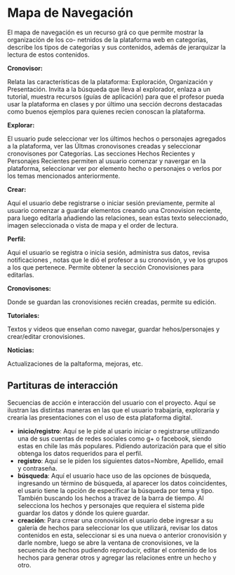 # Mapa de Navegación

El mapa de navegación es un recurso grá co que permite mostrar la organización de los co- netnidos de la plataforma web en categorías, describe los tipos de categorías y sus contenidos, además de jerarquizar la lectura de estos contenidos.

**Cronovisor:**

Relata las características de la plataforma: Exploración, Organización y Presentación. Invita a la búsqueda que lleva al explorador, enlaza a un tutorial, muestra recursos (guías de aplicación) para que el profesor pueda usar la plataforma en clases y por último una sección decrons destacadas como buenos ejemplos para quienes recien conoscan la plataforma.

**Explorar:**

El usuario pude seleccionar ver los últimos hechos o personajes agregados a la plataforma, ver las Últmas cronovisones creadas y seleccionar cronovisones por Categorías. Las secciones Hechos Recientes y Personajes Recientes permiten al usuario comenzar y navergar en la plataforma, seleccionar ver por elemento hecho o personajes o verlos por los temas mencionados anteriormente.

**Crear:**

Aquí el usuario debe registrarse o iniciar sesión previamente, permite al usuario comenzar a guardar elementos creando una Cronovision reciente, para luego editarla añadiendo las relaciones, sean estas texto seleccionado, imagen seleccionada o vista de mapa y el order de lectura.

**Perfil:**

Aqui el usuario se registra o inicia sesión, administra sus datos, revisa notificaciones , notas que le dió el profesor a su cronovisón, y ve los grupos a los que pertenece. Permite obtener la sección Cronovisiones para editarlas.

**Cronovisones:**

Donde se guardan las cronovisiones recién creadas, permite su edición.

**Tutoriales:**

Textos y videos que enseñan como navegar, guardar hehos/personajes y crear/editar cronovisiones.

**Noticias:**

Actualizaciones de la paltaforma, mejoras, etc.



## Partituras de interacción



Secuencias de acción e interacción del usuario con el proyecto. Aquí se ilustran las distintas maneras en las que el usuario trabajaría, exploraría y crearía las presentaciones con el uso de esta plataforma digital.

* **inicio/registro**: Aquí se le pide al usario iniciar o registrarse utilizando una de sus cuentas de redes sociales como g+ o facebook, siendo estas en chile las más populares. Pidiendo autorización para que el sitio obtenga los datos requeridos para el perfil.
* **registro**: Aquí se le piden los siguientes datos=Nombre, Apellido, email y contraseña.
* **búsqueda**: Aquí el usuario hace uso de las opciones de búsqueda, ingresando un término de búsqueda, al aparecer los datos coincidentes, el usario tiene la opción de especificar la búsqueda por tema y tipo. También buscando los hechos a travez de la barra de tiempo. Al selecciona los hechos y personajes que requiera el sistema pide guardar los datos y dónde los quiere guardar.
* **creación**: Para crrear una cronovisión el usuario debe ingresar a su galería de hechos para seleccionar los que utilizará, revisar los datos contenidos en esta, seleccionar si es una nueva o anterior cronovisión y darle nombre, luego se abre la ventana de cronovisiones, ve la secuencia de hechos pudiendo reproducir, editar el contenido de los hechos para generar otros y agregar las relaciones entre un hecho y otro.